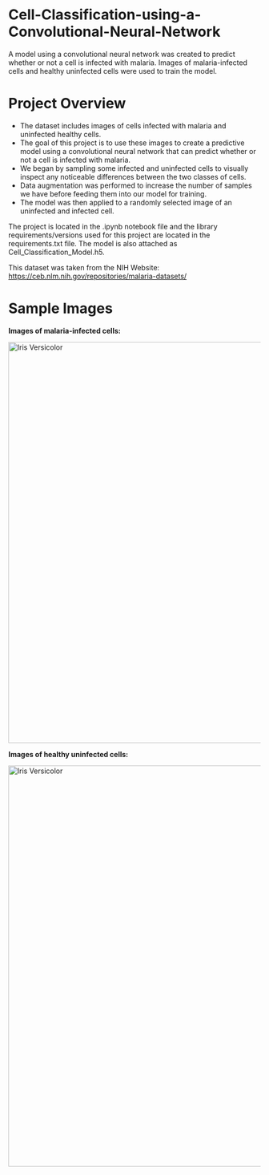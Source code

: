 # Cell-Classification-using-a-Convolutional-Neural-Network
A model using a convolutional neural network was created to predict whether or not a cell is infected with malaria. Images of malaria-infected cells and healthy uninfected cells were used to train the model.  

# Project Overview
- The dataset includes images of cells infected with malaria and uninfected healthy cells.
- The goal of this project is to use these images to create a predictive model using a convolutional neural network that can predict whether or not a cell is infected with malaria.
- We began by sampling some infected and uninfected cells to visually inspect any noticeable differences between the two classes of cells.
- Data augmentation was performed to increase the number of samples we have before feeding them into our model for training.
- The model was then applied to a randomly selected image of an uninfected and infected cell.

The project is located in the .ipynb notebook file and the library requirements/versions used for this project are located in the requirements.txt file. The model is also attached as Cell_Classification_Model.h5.

This dataset was taken from the NIH Website: https://ceb.nlm.nih.gov/repositories/malaria-datasets/

# Sample Images

<b>Images of malaria-infected cells:</b> 

<img width="800" alt="Iris Versicolor" src="https://www.researchgate.net/profile/Mahdy_Rahman_Chowdhury_Mahdy/publication/334669002/figure/fig2/AS:784395963228161@1564025979768/Samples-drawn-from-NIH-Malaria-dataset-which-are-malaria-infected-parasite-red-blood.jpg">

<b>Images of healthy uninfected cells:</b>

<img width="800" alt="Iris Versicolor" src="https://www.researchgate.net/profile/Mahdy_Rahman_Chowdhury_Mahdy/publication/334669002/figure/fig1/AS:784395963232262@1564025979734/Samples-drawn-from-NIH-Malaria-dataset-which-are-uninfected-red-blood-cells-It-is-seen.jpg">

